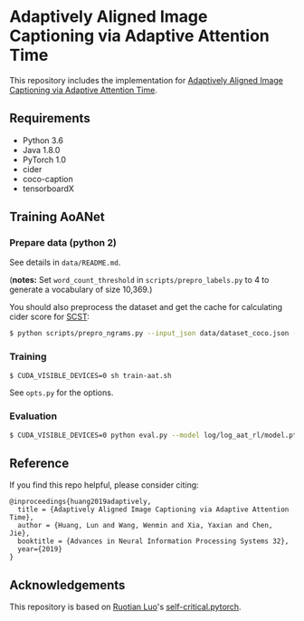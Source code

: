 # Adaptively Aligned Image Captioning via Adaptive Attention Time

This repository includes the implementation for [Adaptively Aligned Image Captioning via Adaptive Attention Time](https://arxiv.org/abs/1909.09060).

## Requirements

- Python 3.6
- Java 1.8.0
- PyTorch 1.0
- cider
- coco-caption
- tensorboardX


## Training AoANet

### Prepare data (python 2)

See details in `data/README.md`.

(**notes:** Set `word_count_threshold` in `scripts/prepro_labels.py` to 4 to generate a vocabulary of size 10,369.)

You should also preprocess the dataset and get the cache for calculating cider score for [SCST](https://arxiv.org/abs/1612.00563):

```bash
$ python scripts/prepro_ngrams.py --input_json data/dataset_coco.json --dict_json data/cocotalk.json --output_pkl data/coco-train --split train
```
### Training

```bash
$ CUDA_VISIBLE_DEVICES=0 sh train-aat.sh
```

See `opts.py` for the options.


### Evaluation

```bash
$ CUDA_VISIBLE_DEVICES=0 python eval.py --model log/log_aat_rl/model.pth --infos_path log/log_aat_rl/infos_aat.pkl  --dump_images 0 --dump_json 1 --num_images -1 --language_eval 1 --beam_size 2 --batch_size 100 --split test
```

## Reference

If you find this repo helpful, please consider citing:

```
@inproceedings{huang2019adaptively,
  title = {Adaptively Aligned Image Captioning via Adaptive Attention Time},
  author = {Huang, Lun and Wang, Wenmin and Xia, Yaxian and Chen, Jie},
  booktitle = {Advances in Neural Information Processing Systems 32},
  year={2019}
}
```

## Acknowledgements

This repository is based on [Ruotian Luo](https://github.com/ruotianluo)'s [self-critical.pytorch](https://github.com/ruotianluo/self-critical.pytorch).
